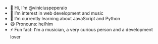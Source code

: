 - 👋 Hi, I’m @viniciuspeperaio
- 👀 I’m interest in web development and music
- 🌱 I’m currently learning about JavaScript and Python
- 😄 Pronouns: he/him
- ⚡ Fun fact: I'm a musician, a very curious person and a development lover

<!---
viniciuspeperaio/viniciuspeperaio is a ✨ special ✨ repository because its `README.md` (this file) appears on your GitHub profile.
You can click the Preview link to take a look at your changes.
--->

